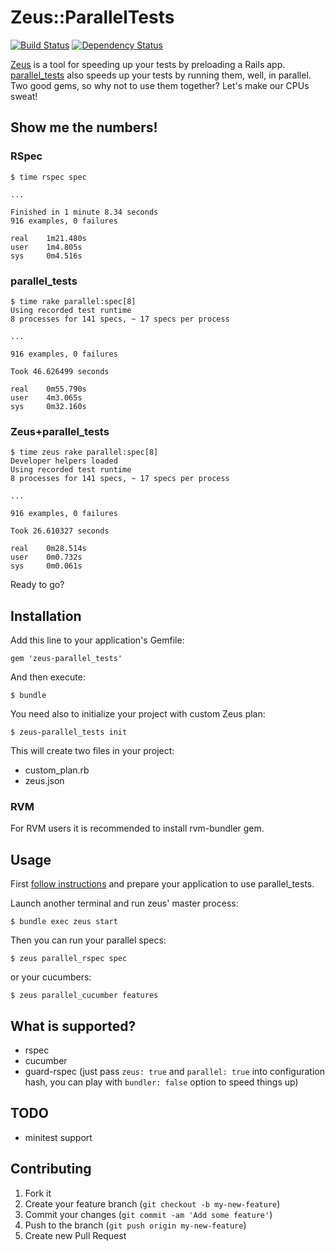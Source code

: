 # Zeus::ParallelTests

[![Build Status](https://travis-ci.org/sevos/zeus-parallel_tests.png?branch=master)](https://travis-ci.org/sevos/zeus-parallel_tests)
[![Dependency Status](https://gemnasium.com/sevos/zeus-parallel_tests.png)](https://gemnasium.com/sevos/zeus-parallel_tests)

[Zeus](https://github.com/burke/zeus) is a tool for speeding up your tests by preloading a Rails app.
[parallel_tests](https://github.com/grosser/parallel_tests) also speeds up your tests by running them, well,
in parallel. Two good gems, so why not to use them together? Let's make our CPUs sweat!

## Show me the numbers!

### RSpec

```
$ time rspec spec

...

Finished in 1 minute 8.34 seconds
916 examples, 0 failures

real    1m21.480s
user    1m4.805s
sys     0m4.516s
```

### parallel_tests

```
$ time rake parallel:spec[8]
Using recorded test runtime
8 processes for 141 specs, ~ 17 specs per process

...

916 examples, 0 failures

Took 46.626499 seconds

real    0m55.790s
user    4m3.065s
sys     0m32.160s
```

### Zeus+parallel_tests

```
$ time zeus rake parallel:spec[8]
Developer helpers loaded
Using recorded test runtime
8 processes for 141 specs, ~ 17 specs per process

...

916 examples, 0 failures

Took 26.610327 seconds

real    0m28.514s
user    0m0.732s
sys     0m0.061s
```

Ready to go?

## Installation

Add this line to your application's Gemfile:

    gem 'zeus-parallel_tests'

And then execute:

    $ bundle

You need also to initialize your project with custom Zeus plan:

    $ zeus-parallel_tests init

This will create two files in your project:

* custom_plan.rb
* zeus.json

### RVM

For RVM users it is recommended to install rvm-bundler gem.

## Usage

First [follow instructions](https://github.com/grosser/parallel_tests) and prepare
your application to use parallel_tests.

Launch another terminal and run zeus' master process:

    $ bundle exec zeus start

Then you can run your parallel specs:

    $ zeus parallel_rspec spec

or your cucumbers:

    $ zeus parallel_cucumber features

## What is supported?

* rspec
* cucumber
* guard-rspec (just pass `zeus: true` and `parallel: true` into configuration hash, you can play with `bundler: false` option to speed things up)

## TODO

* minitest support


## Contributing

1. Fork it
2. Create your feature branch (`git checkout -b my-new-feature`)
3. Commit your changes (`git commit -am 'Add some feature'`)
4. Push to the branch (`git push origin my-new-feature`)
5. Create new Pull Request
